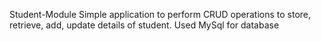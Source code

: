 Student-Module
Simple application to perform CRUD operations to store, retrieve, add, update details of student.
Used MySql for database
